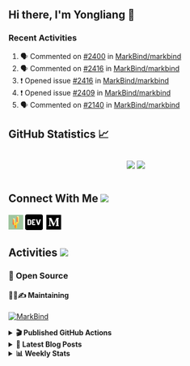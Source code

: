 ## Hi there, I'm Yongliang 👋

### Recent Activities

<!--START_SECTION:activity-->
1. 🗣 Commented on [#2400](https://github.com/MarkBind/markbind/pull/2400#issuecomment-1946169985) in [MarkBind/markbind](https://github.com/MarkBind/markbind)
2. 🗣 Commented on [#2416](https://github.com/MarkBind/markbind/issues/2416#issuecomment-1946164639) in [MarkBind/markbind](https://github.com/MarkBind/markbind)
3. ❗ Opened issue [#2416](https://github.com/MarkBind/markbind/issues/2416) in [MarkBind/markbind](https://github.com/MarkBind/markbind)
4. ❗ Opened issue [#2409](https://github.com/MarkBind/markbind/issues/2409) in [MarkBind/markbind](https://github.com/MarkBind/markbind)
5. 🗣 Commented on [#2140](https://github.com/MarkBind/markbind/issues/2140#issuecomment-1932047593) in [MarkBind/markbind](https://github.com/MarkBind/markbind)
<!--END_SECTION:activity-->

## GitHub Statistics :chart_with_upwards_trend:
<div align="center">
<div style="display: flex; align-items: center; justify-content: center;">

[![](https://github-readme-stats-tlylt.vercel.app/api?username=tlylt&show_icons=true&theme=tokyonight&hide_border=true&locale=en)](https://github.com/tlylt)
[![](https://github-readme-streak-stats.herokuapp.com/?user=tlylt&theme=tokyonight&hide_border=true)](https://github.com/tlylt)
</div>
</div>

## Connect With Me <img src="https://media.giphy.com/media/2wh5K5yE3ulp3xgYcG/giphy-downsized.gif" width="30">

<a href="https://www.yongliangliu.com/" target="_blank"><img align="center" src="static/site-icon.png" alt="yongliangliu.com" height="29" width="29" /></a>
<a href="https://dev.to/tlylt" target="_blank"><img align="center" src="static/dev-badge.svg" alt="dev.to/tlylt" height="35" width="35" /></a>
<a href="https://tlylt.medium.com" target="_blank"><img align="center" src="static/medium.png" alt="tlylt.medium.com" height="35" width="35" /></a>

## Activities <img src="https://media.giphy.com/media/WUlplcMpOCEmTGBtBW/giphy.gif" width="30">

### 🔭 Open Source

#### 👷‍♂️✍️ Maintaining
[![MarkBind](https://github-readme-stats-tlylt.vercel.app/api/pin/?username=markbind&repo=markbind)](https://github.com/MarkBind/markbind)

<details>
<summary> <b>🎬 Published GitHub Actions </b> </summary>

[![install-graphviz](https://github-readme-stats-tlylt.vercel.app/api/pin/?username=tlylt&repo=install-graphviz)](https://github.com/tlylt/install-graphviz)

[![reposense-action](https://github-readme-stats-tlylt.vercel.app/api/pin/?username=tlylt&repo=reposense-action)](https://github.com/tlylt/reposense-action)

[![markbin-action](https://github-readme-stats-tlylt.vercel.app/api/pin/?username=markbind&repo=markbind-action)](https://github.com/MarkBind/markbind-action)

</details>

<details>
<summary> <b>📕 Latest Blog Posts</b> </summary>

<!-- BLOG-POST-LIST:START -->
- [The 2 x 2 problem](https://yongliangliu.com/blog/2x2-problem)
- [On Keeping Task Descriptions Up to Date](https://yongliangliu.com/blog/on-keeping-task-descriptions-up-to-date)
- [Easy vs Right](https://yongliangliu.com/blog/easy-vs-right)
- [The Prebound Method and Sentinel Object Pattern in Python](https://yongliangliu.com/blog/prebound-sentinel-pattern-in-python)
- [Software Problems - Exceptions](https://yongliangliu.com/blog/software-problems-exceptions)
<!-- BLOG-POST-LIST:END -->

</details>

<details>
<summary> <b>📊 Weekly Stats</b> </summary>

<!--START_SECTION:waka-->
![Code Time](http://img.shields.io/badge/Code%20Time-1%2C197%20hrs%2057%20mins-blue)

**🐱 My GitHub Data** 

> 📦 666.6 kB Used in GitHub's Storage 
 > 
> 🏆 222 Contributions in the Year 2024
 > 
> 🚫 Not Opted to Hire
 > 
> 📜 170 Public Repositories 
 > 
> 🔑 41 Private Repositories 
 > 
**I'm an Early 🐤** 

```text
🌞 Morning                4045 commits        ███████░░░░░░░░░░░░░░░░░░   29.69 % 
🌆 Daytime                3677 commits        ███████░░░░░░░░░░░░░░░░░░   26.99 % 
🌃 Evening                5011 commits        █████████░░░░░░░░░░░░░░░░   36.78 % 
🌙 Night                  892 commits         ██░░░░░░░░░░░░░░░░░░░░░░░   06.55 % 
```
📅 **I'm Most Productive on Wednesday** 

```text
Monday                   1780 commits        ███░░░░░░░░░░░░░░░░░░░░░░   13.06 % 
Tuesday                  2042 commits        ████░░░░░░░░░░░░░░░░░░░░░   14.99 % 
Wednesday                2204 commits        ████░░░░░░░░░░░░░░░░░░░░░   16.18 % 
Thursday                 1641 commits        ███░░░░░░░░░░░░░░░░░░░░░░   12.04 % 
Friday                   1709 commits        ███░░░░░░░░░░░░░░░░░░░░░░   12.54 % 
Saturday                 2098 commits        ████░░░░░░░░░░░░░░░░░░░░░   15.40 % 
Sunday                   2151 commits        ████░░░░░░░░░░░░░░░░░░░░░   15.79 % 
```


📊 **This Week I Spent My Time On** 

```text
🕑︎ Time Zone: Asia/Singapore

💬 Programming Languages: 
No Activity Tracked This Week
```


 Last Updated on 04/03/2024 00:41:26 UTC
<!--END_SECTION:waka-->

</details>
